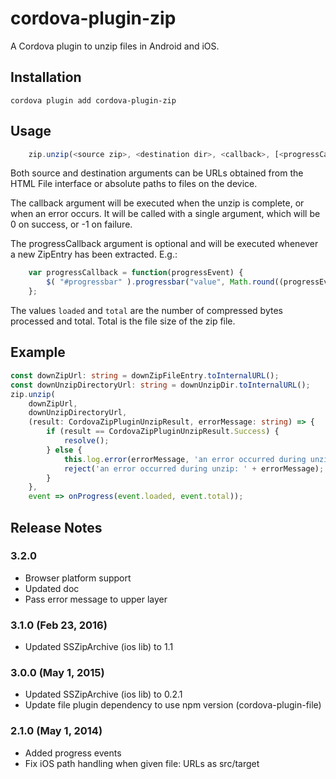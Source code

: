 # cordova-plugin-zip

A Cordova plugin to unzip files in Android and iOS.

## Installation

    cordova plugin add cordova-plugin-zip

## Usage
```javascript
    zip.unzip(<source zip>, <destination dir>, <callback>, [<progressCallback>]);
```
Both source and destination arguments can be URLs obtained from the HTML File
interface or absolute paths to files on the device.

The callback argument will be executed when the unzip is complete, or when an
error occurs. It will be called with a single argument, which will be 0 on
success, or -1 on failure.

The progressCallback argument is optional and will be executed whenever a new ZipEntry
has been extracted. E.g.:
```javascript
    var progressCallback = function(progressEvent) {
        $( "#progressbar" ).progressbar("value", Math.round((progressEvent.loaded / progressEvent.total) * 100));
    };
```
The values `loaded` and `total` are the number of compressed bytes processed and total. Total is the
file size of the zip file.

## Example
```typescript
const downZipUrl: string = downZipFileEntry.toInternalURL();
const downUnzipDirectoryUrl: string = downUnzipDir.toInternalURL();
zip.unzip(
    downZipUrl,
    downUnzipDirectoryUrl,
    (result: CordovaZipPluginUnzipResult, errorMessage: string) => {
        if (result == CordovaZipPluginUnzipResult.Success) {
            resolve();
        } else {
            this.log.error(errorMessage, 'an error occurred during unzip');
            reject('an error occurred during unzip: ' + errorMessage);
        }
    },
    event => onProgress(event.loaded, event.total));
```

## Release Notes

### 3.2.0 
* Browser platform support
* Updated doc
* Pass error message to upper layer

### 3.1.0 (Feb 23, 2016)
* Updated SSZipArchive (ios lib) to 1.1

### 3.0.0 (May 1, 2015)
* Updated SSZipArchive (ios lib) to 0.2.1
* Update file plugin dependency to use npm version (cordova-plugin-file)

### 2.1.0 (May 1, 2014)
* Added progress events
* Fix iOS path handling when given file: URLs as src/target
